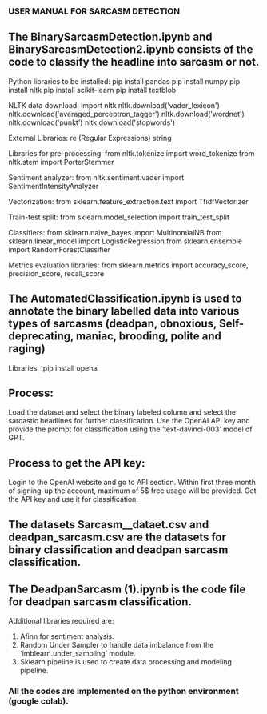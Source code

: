 ### USER MANUAL FOR SARCASM DETECTION

## The BinarySarcasmDetection.ipynb and BinarySarcasmDetection2.ipynb consists of the code to classify the headline into sarcasm or not.

Python libraries to be installed:
pip install pandas
pip install numpy
pip install nltk
pip install scikit-learn
pip install textblob

NLTK data download:
import nltk
nltk.download('vader_lexicon')
nltk.download('averaged_perceptron_tagger')
nltk.download('wordnet')
nltk.download('punkt')
nltk.download('stopwords')

External Libraries:
re (Regular Expressions)
string

Libraries for pre-processing:
from nltk.tokenize import word_tokenize
from nltk.stem import PorterStemmer

Sentiment analyzer:
from nltk.sentiment.vader import SentimentIntensityAnalyzer

Vectorization:
from sklearn.feature_extraction.text import TfidfVectorizer

Train-test split:
from sklearn.model_selection import train_test_split

Classifiers:
from sklearn.naive_bayes import MultinomialNB
from sklearn.linear_model import LogisticRegression
from sklearn.ensemble import RandomForestClassifier

Metrics evaluation libraries:
from sklearn.metrics import accuracy_score,  precision_score, recall_score



## The AutomatedClassification.ipynb is used to annotate the binary labelled data into various types of sarcasms (deadpan, obnoxious, Self-deprecating, maniac, brooding, polite and raging)
Libraries:
!pip install openai

## Process:
Load the dataset and select the binary labeled column and select the sarcastic headlines for further classification. Use the OpenAI API key and provide the prompt for classification using the ‘text-davinci-003’ model of GPT.

## Process to get the API key:
Login to the OpenAI website and go to API section. Within first three month of signing-up the account, maximum of 5$ free usage will be provided. Get the API key and use it for classification.


## The datasets Sarcasm__dataet.csv and deadpan_sarcasm.csv are the datasets for binary classification and deadpan sarcasm classification.


## The DeadpanSarcasm (1).ipynb is the code file for deadpan sarcasm classification.

Additional libraries required are:
1)	Afinn for sentiment analysis.
2)	Random Under Sampler to handle data imbalance from the ‘imblearn.under_sampling’ module.
3)	Sklearn.pipeline is used to create data processing and modeling pipeline.


### All the codes are implemented on the python environment (google colab).

